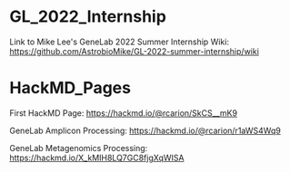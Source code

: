 # GL_2022_Internship
Link to Mike Lee's GeneLab 2022 Summer Internship Wiki:
https://github.com/AstrobioMike/GL-2022-summer-internship/wiki

# HackMD_Pages
First HackMD Page:
https://hackmd.io/@rcarion/SkCS__mK9

GeneLab Amplicon Processing:
https://hackmd.io/@rcarion/r1aWS4Wq9

GeneLab Metagenomics Processing:
https://hackmd.io/X_kMIH8LQ7GC8fjgXqWISA
